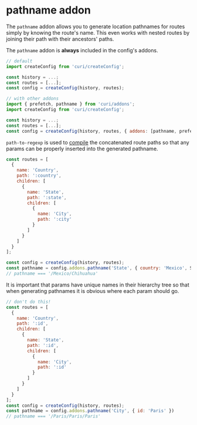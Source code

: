 # pathname addon

The `pathname` addon allows you to generate location pathnames for routes simply by knowing the route's name. This even works with nested routes by joining their path with their ancestors' paths.

The `pathname` addon is **always** included in the config's addons.

```js
// default
import createConfig from 'curi/createConfig';

const history = ...;
const routes = [...];
const config = createConfig(history, routes);

// with other addons
import { prefetch, pathname } from 'curi/addons';
import createConfig from 'curi/createConfig';

const history = ...;
const routes = [...];
const config = createConfig(history, routes, { addons: [pathname, prefetch] });
```

`path-to-regexp` is used to [compile](https://github.com/pillarjs/path-to-regexp#compile-reverse-path-to-regexp) the concatenated route paths so that any params can be properly inserted into the generated pathname.


```js
const routes = [
  {
    name: 'Country',
    path: ':country',
    children: [
      {
        name: 'State',
        path: ':state',
        children: [
          {
            name: 'City',
            path: ':city'
          }
        ]
      }
    ]
  }
];

const config = createConfig(history, routes);
const pathname = config.addons.pathname('State', { country: 'Mexico', State, 'Chihuahua' })
// pathname === '/Mexico/Chihuahua'
```

It is important that params have unique names in their hierarchy tree so that when generating pathnames it is obvious where each param should go.

```js
// don't do this!
const routes = [
  {
    name: 'Country',
    path: ':id',
    children: [
      {
        name: 'State',
        path: ':id',
        children: [
          {
            name: 'City',
            path: ':id'
          }
        ]
      }
    ]
  }
];
const config = createConfig(history, routes);
const pathname = config.addons.pathname('City', { id: 'Paris' })
// pathname === '/Paris/Paris/Paris'
```
